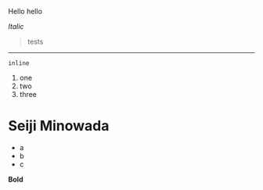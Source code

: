 Hello hello

*Italic*
> tests
--------
`inline`
1. one
2. two
3. three
# Seiji Minowada
* a
* b
* c

**Bold**
